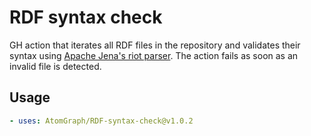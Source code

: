 # RDF syntax check
GH action that iterates all RDF files in the repository and validates their syntax using [Apache Jena's riot parser](https://jena.apache.org/documentation/io/#command-line-tools).
The action fails as soon as an invalid file is detected.

## Usage

```yml
- uses: AtomGraph/RDF-syntax-check@v1.0.2
```